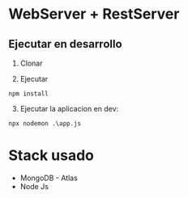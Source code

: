 # WebServer + RestServer

## Ejecutar en desarrollo

1. Clonar

2. Ejecutar
```
npm install
```

3. Ejecutar la aplicacion en dev:
```
npx nodemon .\app.js
```

# Stack usado
* MongoDB - Atlas
* Node Js